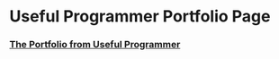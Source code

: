 # Useful Programmer Portfolio Page

### [The Portfolio from Useful Programmer](https://iarobinson.github.io/useful-programmer-portfolio-page/)
